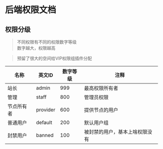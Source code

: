 # 后端权限文档

## 权限分级
> 不同权限有不同的权限数字等级 <br>
> 数字越大，权限越高

> 预留了很大的空间给VIP权限组插件分配

| 名称    | 英文ID     | 数字等级 | 注释              |
|-------|----------|------|-----------------|
| 站长    | admin    | 999  | 最高权限所有者         |
| 管理    | staff    | 800  | 管理员权限           |
| 节点所有者 | provider | 600  | 提供节点的用户         |
| 普通用户  | default  | 200  | 默认用户组           |
| 封禁用户  | banned   | 100  | 被封禁的用户，基本上啥权限没有 |

